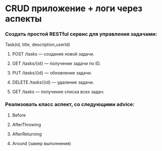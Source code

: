 # CRUD приложение + логи через аспекты

### Создать простой RESTful сервис для управления задачами:

Task(id, title, description,userId)

1. POST /tasks — создание новой задачи.

2. GET /tasks/{id} — получение задачи по ID.

3. PUT /tasks/{id} — обновление задачи.

4. DELETE /tasks/{id} — удаление задачи.

5. GET /tasks — получение списка всех задач.

### Реализовать класс аспект, со следующими advice:

1. Before

2. AfterThrowing

3. AfterReturning

4. Around (замер выполнения)
